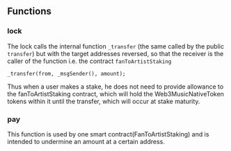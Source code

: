 ## Functions

### lock
The lock calls the internal function `_transfer` (the same called by the public `transfer`) but with the target addresses reversed, so that the receiver is the caller of the function i.e. the contract `fanToArtistStaking`
```
_transfer(from, _msgSender(), amount);
```
Thus when a user makes a stake, he does not need to provide allowance to the fanToArtistStaking contract, which will hold the Web3MusicNativeToken tokens within it until the transfer, which will occur at stake maturity.

### pay
This function is used by one smart contract(FanToArtistStaking) and is intended to undermine an amount at a certain address.